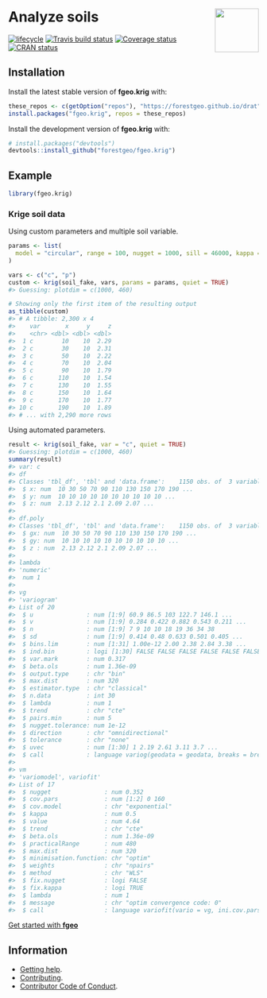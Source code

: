 
<!-- README.md is generated from README.Rmd. Please edit that file -->

# <img src="https://i.imgur.com/vTLlhbp.png" align="right" height=88 /> Analyze soils

[![lifecycle](https://img.shields.io/badge/lifecycle-maturing-blue.svg)](https://www.tidyverse.org/lifecycle/#maturing)
[![Travis build
status](https://travis-ci.org/forestgeo/fgeo.krig.svg?branch=master)](https://travis-ci.org/forestgeo/fgeo.krig)
[![Coverage
status](https://coveralls.io/repos/github/forestgeo/fgeo.krig/badge.svg)](https://coveralls.io/r/forestgeo/fgeo.krig?branch=master)
[![CRAN
status](http://www.r-pkg.org/badges/version/fgeo.krig)](https://cran.r-project.org/package=fgeo.krig)

## Installation

Install the latest stable version of **fgeo.krig** with:

``` r
these_repos <- c(getOption("repos"), "https://forestgeo.github.io/drat")
install.packages("fgeo.krig", repos = these_repos)
```

Install the development version of **fgeo.krig** with:

``` r
# install.packages("devtools")
devtools::install_github("forestgeo/fgeo.krig")
```

## Example

``` r
library(fgeo.krig)
```

### Krige soil data

Using custom parameters and multiple soil variable.

``` r
params <- list(
  model = "circular", range = 100, nugget = 1000, sill = 46000, kappa = 0.5
)

vars <- c("c", "p")
custom <- krig(soil_fake, vars, params = params, quiet = TRUE)
#> Guessing: plotdim = c(1000, 460)

# Showing only the first item of the resulting output
as_tibble(custom)
#> # A tibble: 2,300 x 4
#>    var       x     y     z
#>    <chr> <dbl> <dbl> <dbl>
#>  1 c        10    10  2.29
#>  2 c        30    10  2.31
#>  3 c        50    10  2.22
#>  4 c        70    10  2.04
#>  5 c        90    10  1.79
#>  6 c       110    10  1.54
#>  7 c       130    10  1.55
#>  8 c       150    10  1.64
#>  9 c       170    10  1.77
#> 10 c       190    10  1.89
#> # ... with 2,290 more rows
```

Using automated parameters.

``` r
result <- krig(soil_fake, var = "c", quiet = TRUE)
#> Guessing: plotdim = c(1000, 460)
summary(result)
#> var: c 
#> df
#> Classes 'tbl_df', 'tbl' and 'data.frame':    1150 obs. of  3 variables:
#>  $ x: num  10 30 50 70 90 110 130 150 170 190 ...
#>  $ y: num  10 10 10 10 10 10 10 10 10 10 ...
#>  $ z: num  2.13 2.12 2.1 2.09 2.07 ...
#> 
#> df.poly
#> Classes 'tbl_df', 'tbl' and 'data.frame':    1150 obs. of  3 variables:
#>  $ gx: num  10 30 50 70 90 110 130 150 170 190 ...
#>  $ gy: num  10 10 10 10 10 10 10 10 10 10 ...
#>  $ z : num  2.13 2.12 2.1 2.09 2.07 ...
#> 
#> lambda
#> 'numeric'
#>  num 1
#> 
#> vg
#> 'variogram'
#> List of 20
#>  $ u               : num [1:9] 60.9 86.5 103 122.7 146.1 ...
#>  $ v               : num [1:9] 0.284 0.422 0.882 0.543 0.211 ...
#>  $ n               : num [1:9] 7 9 10 10 18 19 36 34 38
#>  $ sd              : num [1:9] 0.414 0.48 0.633 0.501 0.405 ...
#>  $ bins.lim        : num [1:31] 1.00e-12 2.00 2.38 2.84 3.38 ...
#>  $ ind.bin         : logi [1:30] FALSE FALSE FALSE FALSE FALSE FALSE ...
#>  $ var.mark        : num 0.317
#>  $ beta.ols        : num 1.36e-09
#>  $ output.type     : chr "bin"
#>  $ max.dist        : num 320
#>  $ estimator.type  : chr "classical"
#>  $ n.data          : int 30
#>  $ lambda          : num 1
#>  $ trend           : chr "cte"
#>  $ pairs.min       : num 5
#>  $ nugget.tolerance: num 1e-12
#>  $ direction       : chr "omnidirectional"
#>  $ tolerance       : chr "none"
#>  $ uvec            : num [1:30] 1 2.19 2.61 3.11 3.7 ...
#>  $ call            : language variog(geodata = geodata, breaks = breaks, trend = trend, pairs.min = 5)
#> 
#> vm
#> 'variomodel', variofit'
#> List of 17
#>  $ nugget               : num 0.352
#>  $ cov.pars             : num [1:2] 0 160
#>  $ cov.model            : chr "exponential"
#>  $ kappa                : num 0.5
#>  $ value                : num 4.64
#>  $ trend                : chr "cte"
#>  $ beta.ols             : num 1.36e-09
#>  $ practicalRange       : num 480
#>  $ max.dist             : num 320
#>  $ minimisation.function: chr "optim"
#>  $ weights              : chr "npairs"
#>  $ method               : chr "WLS"
#>  $ fix.nugget           : logi FALSE
#>  $ fix.kappa            : logi TRUE
#>  $ lambda               : num 1
#>  $ message              : chr "optim convergence code: 0"
#>  $ call                 : language variofit(vario = vg, ini.cov.pars = c(initialVal, startRange), cov.model = varModels[i],      nugget = initialVal)
```

[Get started with **fgeo**](https://forestgeo.github.io/fgeo)

## Information

  - [Getting help](SUPPORT.md).
  - [Contributing](CONTRIBUTING.md).
  - [Contributor Code of Conduct](CODE_OF_CONDUCT.md).

